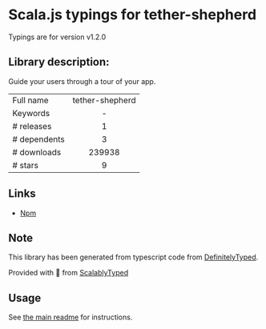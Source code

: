
# Scala.js typings for tether-shepherd

Typings are for version v1.2.0

## Library description:
Guide your users through a tour of your app.

|                    |                 |
| ------------------ | :-------------: |
| Full name          | tether-shepherd |
| Keywords           | - |
| # releases         | 1 |
| # dependents       | 3 |
| # downloads        | 239938 |
| # stars            | 9 |

## Links
- [Npm](https://www.npmjs.com/package/tether-shepherd)
    


## Note
This library has been generated from typescript code from [DefinitelyTyped](https://definitelytyped.org).

Provided with :purple_heart: from [ScalablyTyped](https://github.com/oyvindberg/ScalablyTyped)

## Usage
See [the main readme](../../readme.md) for instructions.


